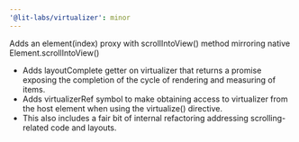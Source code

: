```yaml
---
'@lit-labs/virtualizer': minor
---
```


Adds an element(index) proxy with scrollIntoView() method mirroring native Element.scrollIntoView()

- Adds layoutComplete getter on virtualizer that returns a promise exposing the completion of the cycle of rendering and measuring of items.
- Adds virtualizerRef symbol to make obtaining access to virtualizer from the host element when using the virtualize() directive.
- This also includes a fair bit of internal refactoring addressing scrolling-related code and layouts.
